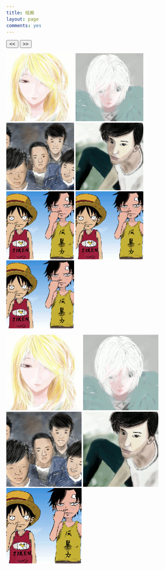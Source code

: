 ```yaml
---
title: 绘画
layout: page
comments: yes
---
```

<SCRIPT LANGUAGE="JavaScript" src="/media/draw/js/cloud-carousel.1.0.5.min.js"></SCRIPT>
<script>
$(document).ready(function(){
        // This initialises carousels on the container elements specified, in this case, carousel1.
        $("#carousel1").CloudCarousel(        
        {            
                xPos: 300,//调整与左边框的距离
                yPos: 50,//调整top 距离
                buttonLeft: $("#left-but"),//左转
                buttonRight: $("#right-but"),//右转
                altBox: $("#alt-text"),//图片alt属性值
                titleBox: $("#title-text"),//图片title值
                reflHeight:50,//图片倒影
                reflOpacity:0.5,//图片倒影的透明度
                reflGap:0,//图片与倒影的距离
                minScale:0.5,
                xRadius:0,//所有图片围城的圈的大小（平行）
                yRadius:50,//所有图片围城的圈的视角
                FPS: 30,//图片旋转缓冲的速度
                autoRotate: 'none',//默认的转动方向
                autoRotateDelay: 2500,//默认图片的停留时间毫秒算
                speed:0.2,//图片旋转的速度
                mouseWheel: true,
                bringToFront: true
        }
        );
});

</script>
<div id = "carousel1">            
<div id="nav-buts">
        <input id="right-but" type="button" value="<<" />
        <input id="left-but"  type="button" value=">>" />
</div>

<a href="/draw/2014-02-06"><img class = "cloudcarousel" src="/media/draw/image/small/2014-02-06_small.gif" alt="Flag 1 Description" title="Flag 1 Title" width="180px"/></a>
<a href="/draw/2014-02-06-01"><img class = "cloudcarousel" src="/media/draw/image/small/2014-02-06-01_small.gif" alt="Flag 2 Description" title="Flag 2 Title" width="180px"/></a>
<a href="/draw/2014-02-03-02"><img class = "cloudcarousel" src="/media/draw/image/small/2014-02-03-02_small.gif" alt="Flag 3 Description" title="Flag 3 Title" width="180px"/></a>
<a href="/draw/2014-02-03"><img class = "cloudcarousel" src="/media/draw/image/small/2014-02-03_small.gif" alt="Flag 4 Description" title="Flag 4 Title" width="180px"/></a>
<a href="/draw/2014-01-21"><img class = "cloudcarousel" src="/media/draw/image/small/2014-01-21_small.gif" alt="Flag 4 Description" title="Flag 4 Title" width="180px"/></a>
<a href="/draw/2014-01-21"><img class = "cloudcarousel" src="/media/draw/image/small/2014-01-21_small.gif" alt="Flag 4 Description" title="Flag 4 Title" width="180px"/></a>
<a href="/draw/2014-01-21"><img class = "cloudcarousel" src="/media/draw/image/small/2014-01-21_small.gif" alt="Flag 4 Description" title="Flag 4 Title" width="180px"/></a>
</div>

<a href="/draw/2014-02-06"><img class="draw_list" src="/media/draw/image/small/2014-02-06_small.gif"></a>
<a href="/draw/2014-02-06-01"><img class="draw_list" src="/media/draw/image/small/2014-02-06-01_small.gif"></a>
<a href="/draw/2014-02-03-02"><img class="draw_list" src="/media/draw/image/small/2014-02-03-02_small.gif"></a>
<a href="/draw/2014-02-03"><img class="draw_list" src="/media/draw/image/small/2014-02-03_small.gif"></a>
<a href="/draw/2014-01-21"><img class="draw_list" src="/media/draw/image/small/2014-01-21_small.gif"></a>
